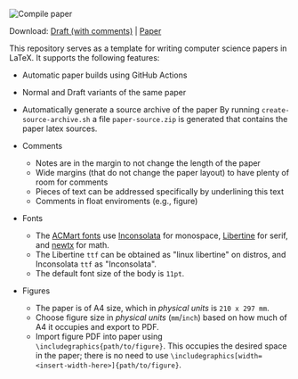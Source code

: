 ![Compile paper](../../workflows/Compile%20paper/badge.svg)

Download:
[Draft (with comments)](../../releases/latest/download/draft.pdf) |
[Paper](../../releases/latest/download/paper.pdf)

This repository serves as a template for writing computer science papers in LaTeX. It supports
the following features:

  - Automatic paper builds using GitHub Actions
  - Normal and Draft variants of the same paper
  - Automatically generate a source archive of the paper
    By running `create-source-archive.sh` a file `paper-source.zip` is
    generated that contains the paper latex sources.
  - Comments
    - Notes are in the margin to not change the length of the paper
    - Wide margins (that do not change the paper layout) to have plenty
      of room for comments
    - Pieces of text can be addressed specifically by underlining this text
    - Comments in float enviroments (e.g., figure)

  - Fonts
    - The [ACMart fonts](https://github.com/opencompl/paper-template/blob/master/acmart.cls#L720-L728)
      use [Inconsolata](https://ctan.org/pkg/inconsolata?lang=en) for monospace, 
      [Libertine](https://ctan.org/pkg/libertine?lang=en) for serif, and [newtx](https://ctan.org/pkg/newtx?lang=en) for math.
    - The Libertine `ttf` can be obtained as "linux libertine" on distros, and Inconsolata `ttf` as "Inconsolata".
    - The default font size of the body is `11pt`.
  - Figures
    - The paper is of A4 size, which in *physical units* is `210 x 297 mm`.
    - Choose figure size in *physical units* (`mm`/`inch`) based on how much of A4 it occupies and export to PDF.
    - Import figure PDF into paper using `\includegraphics{path/to/figure}`. This occupies the desired space in the paper; there is no need to use
      `\includegraphics[width=<insert-width-here>]{path/to/figure}`. 

